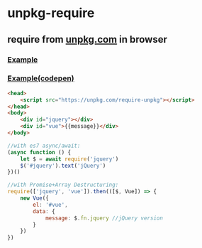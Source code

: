 unpkg-require
=============
require from [unpkg.com](https://unpkg.com/) in browser
--------------------------------------------------------

### [Example](https://rawgit.com/maple3142/require-unpkg/master/test.html)
### [Example(codepen)](https://codepen.io/maple3142/pen/qXebVQ)

```html
<head>
	<script src="https://unpkg.com/require-unpkg"></script>
</head>
<body>
	<div id="jquery"></div>
	<div id="vue">{{message}}</div>
</body>
```
```js
//with es7 async/await:
(async function () {
	let $ = await require('jquery')
	$('#jquery').text('jQuery')
})()

//with Promise+Array Destructuring:
require(['jquery', 'vue']).then(([$, Vue]) => {
	new Vue({
		el: '#vue',
		data: {
			message: $.fn.jquery //jQuery version
		}
	})
})
```